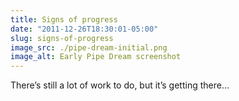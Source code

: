 ```yaml
---
title: Signs of progress
date: "2011-12-26T18:30:01-05:00"
slug: signs-of-progress
image_src: ./pipe-dream-initial.png
image_alt: Early Pipe Dream screenshot
---
```


There’s still a lot of work to do, but it’s getting there…
